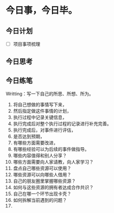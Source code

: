 # 今日事，今日毕。

## 今日计划
- [ ] 项目事项梳理

## 今日思考

## 今日练笔

Writting：写一下自己的所思、所想、所为。
1. 将自己想做的事情写下来，
2. 然后指定做这件事情的计划，
3. 执行过程中记录关键信息，
4. 执行完成后对整个执行过程的记录进行补充完善。
5. 执行完成后，对事件进行评估，
6. 是否达到预期，
7. 有哪些方面需要改进，
8. 有哪些经验可以为后续的事件做指导。
9. 哪些内容值得和别人分享？
10. 哪些方面需要向人家请教，向人家学习？
11. 盘点自己哪些资源可以使用？
12. 哪些资源可以向哪些人借用？
13. 自己的朋友圈里掌握哪些资源？
14. 如何与这些资源的拥有者达成合作共识？
15. 自己在哪一个环节出现卡壳？
16. 如何拆解当前遇到的问题？
17. 
